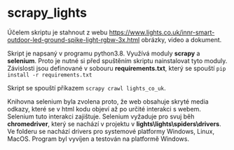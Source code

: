 # scrapy_lights

Účelem skriptu je stahnout z webu https://www.lights.co.uk/innr-smart-outdoor-led-ground-spike-light-rgbw-3x.html obrázky, video a dokument. 

Skript je napsaný v programu python3.8. Využívá moduly **scrapy** a **selenium**. Proto je nutné si před spuštěním skriptu nainstalovat tyto moduly.
Závislosti jsou definované v sobouru **requirements.txt**, který se spouští ```pip install -r requirements.txt```

Skript se spouští příkazem ```scrapy crawl lights_co_uk```. 

Knihovna selenium byla zvolena proto, že web obsahuje skryté media odkazy, které se v html kodu objeví až po určité interakci s webem. Selenium tuto interakci zajištuje.
Selenium vyžaduje pro svuj běh **chromedriver**, který se nachází v projektu v **lights\lights\spiders\drivers**. Ve folderu se nachází drivers
pro systemové platformy Windows, Linux, MacOS. Program byl vyvíjen a testován na platformě Windows.
